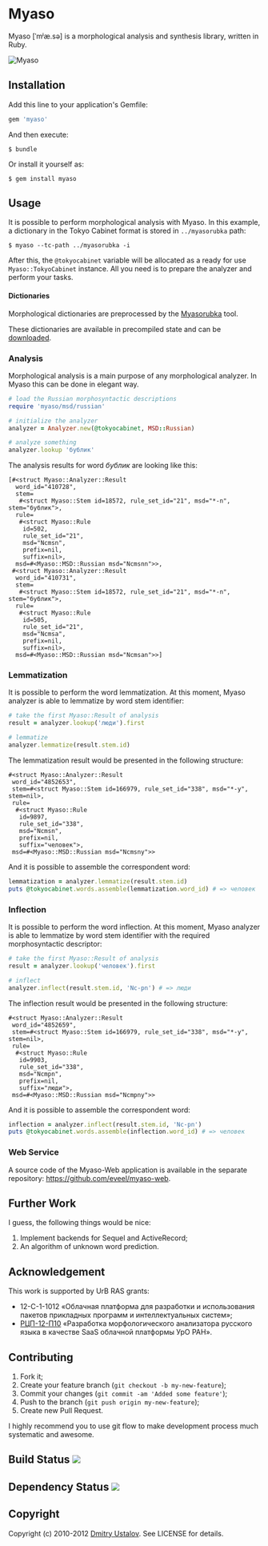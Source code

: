 # Myaso

Myaso [ˈmʲæ.sə] is a morphological analysis and synthesis library,
written in Ruby.

![Myaso](/eveel/myaso/raw/develop/myaso.jpg)

## Installation

Add this line to your application's Gemfile:

```ruby
gem 'myaso'
```

And then execute:

    $ bundle

Or install it yourself as:

    $ gem install myaso

## Usage

It is possible to perform morphological analysis with Myaso. In this
example, a dictionary in the Tokyo Cabinet format is stored in
`../myasorubka` path:

    $ myaso --tc-path ../myasorubka -i

After this, the `@tokyocabinet` variable will be allocated as a
ready for use `Myaso::TokyoCabinet` instance. All you need is
to prepare the analyzer and perform your tasks.

#### Dictionaries

Morphological dictionaries are preprocessed by the
[Myasorubka](https://github.com/eveel/myasorubka) tool.

These dictionaries are available in precompiled state
and can be [downloaded](https://github.com/eveel/myasorubka/downloads).

### Analysis

Morphological analysis is a main purpose of any morphological
analyzer. In Myaso this can be done in elegant way.

```ruby
# load the Russian morphosyntactic descriptions
require 'myaso/msd/russian'

# initialize the analyzer
analyzer = Analyzer.new(@tokyocabinet, MSD::Russian)

# analyze something
analyzer.lookup 'бублик'
```

The analysis results for word *бублик* are looking like this:

```
[#<struct Myaso::Analyzer::Result
  word_id="410728",
  stem=
   #<struct Myaso::Stem id=18572, rule_set_id="21", msd="*-n", stem="бублик">,
  rule=
   #<struct Myaso::Rule
    id=502,
    rule_set_id="21",
    msd="Ncmsn",
    prefix=nil,
    suffix=nil>,
  msd=#<Myaso::MSD::Russian msd="Ncmsnn">>,
 #<struct Myaso::Analyzer::Result
  word_id="410731",
  stem=
   #<struct Myaso::Stem id=18572, rule_set_id="21", msd="*-n", stem="бублик">,
  rule=
   #<struct Myaso::Rule
    id=505,
    rule_set_id="21",
    msd="Ncmsa",
    prefix=nil,
    suffix=nil>,
  msd=#<Myaso::MSD::Russian msd="Ncmsan">>]
```

### Lemmatization

It is possible to perform the word lemmatization. At this moment,
Myaso analyzer is able to lemmatize by word stem identifier:

```ruby
# take the first Myaso::Result of analysis
result = analyzer.lookup('люди').first

# lemmatize
analyzer.lemmatize(result.stem.id)
```

The lemmatization result would be presented in the following structure:

```
#<struct Myaso::Analyzer::Result
 word_id="4852653",
 stem=#<struct Myaso::Stem id=166979, rule_set_id="338", msd="*-y", stem=nil>,
 rule=
  #<struct Myaso::Rule
   id=9897,
   rule_set_id="338",
   msd="Ncmsn",
   prefix=nil,
   suffix="человек">,
 msd=#<Myaso::MSD::Russian msd="Ncmsny">>
```

And it is possible to assemble the correspondent word:

```ruby
lemmatization = analyzer.lemmatize(result.stem.id)
puts @tokyocabinet.words.assemble(lemmatization.word_id) # => человек
```

### Inflection

It is possible to perform the word inflection. At this moment,
Myaso analyzer is able to lemmatize by word stem identifier with
the required morphosyntactic descriptor:

```ruby
# take the first Myaso::Result of analysis
result = analyzer.lookup('человек').first

# inflect
analyzer.inflect(result.stem.id, 'Nc-pn') # => люди
```

The inflection result would be presented in the following structure:

```
#<struct Myaso::Analyzer::Result
 word_id="4852659",
 stem=#<struct Myaso::Stem id=166979, rule_set_id="338", msd="*-y", stem=nil>,
 rule=
  #<struct Myaso::Rule
   id=9903,
   rule_set_id="338",
   msd="Ncmpn",
   prefix=nil,
   suffix="люди">,
 msd=#<Myaso::MSD::Russian msd="Ncmpny">>
```

And it is possible to assemble the correspondent word:

```ruby
inflection = analyzer.inflect(result.stem.id, 'Nc-pn')
puts @tokyocabinet.words.assemble(inflection.word_id) # => человек
```

### Web Service

A source code of the Myaso-Web application is available in
the separate repository: <https://github.com/eveel/myaso-web>.

## Further Work

I guess, the following things would be nice:

1. Implement backends for Sequel and ActiveRecord;
2. An algorithm of unknown word prediction.

## Acknowledgement

This work is supported by UrB RAS grants:

* 12-С-1-1012 «Облачная платформа для разработки и использования пакетов
прикладных программ и интеллектуальных систем»;
* [РЦП-12-П10] «Разработка морфологического анализатора русского языка в
качестве SaaS облачной платформы УрО РАН».

[РЦП-12-П10]: http://plove.eveel.ru/2012/01/20/morphological-grant

## Contributing

1. Fork it;
2. Create your feature branch (`git checkout -b my-new-feature`);
3. Commit your changes (`git commit -am 'Added some feature'`);
4. Push to the branch (`git push origin my-new-feature`);
5. Create new Pull Request.

I highly recommend you to use git flow to make development process much
systematic and awesome.

## Build Status [<img src="https://secure.travis-ci.org/eveel/myaso.png"/>](http://travis-ci.org/eveel/myaso)

## Dependency Status [<img src="https://gemnasium.com/eveel/myaso.png?travis"/>](https://gemnasium.com/eveel/myaso)

## Copyright

Copyright (c) 2010-2012 [Dmitry Ustalov]. See LICENSE for details.

[Dmitry Ustalov]: http://eveel.ru
